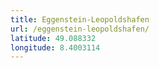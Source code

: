 ```yaml
---
title: Eggenstein-Leopoldshafen
url: /eggenstein-leopoldshafen/
latitude: 49.088332
longitude: 8.4003114
---
```

